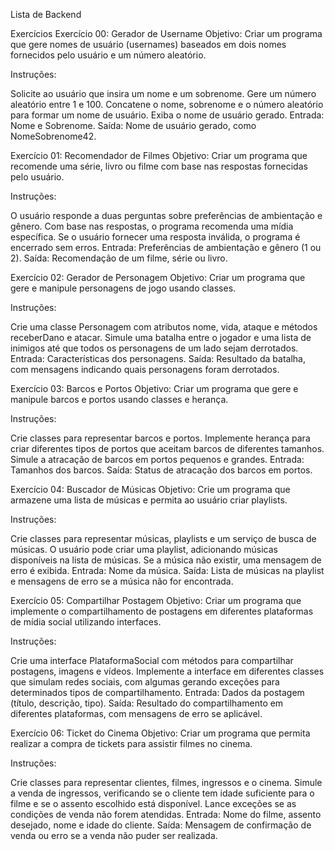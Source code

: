 Lista de Backend


Exercícios
Exercício 00: Gerador de Username
Objetivo: Criar um programa que gere nomes de usuário (usernames) baseados em dois nomes fornecidos pelo usuário e um número aleatório.

Instruções:

Solicite ao usuário que insira um nome e um sobrenome.
Gere um número aleatório entre 1 e 100.
Concatene o nome, sobrenome e o número aleatório para formar um nome de usuário.
Exiba o nome de usuário gerado.
Entrada: Nome e Sobrenome. Saída: Nome de usuário gerado, como NomeSobrenome42.

Exercício 01: Recomendador de Filmes
Objetivo: Criar um programa que recomende uma série, livro ou filme com base nas respostas fornecidas pelo usuário.

Instruções:

O usuário responde a duas perguntas sobre preferências de ambientação e gênero.
Com base nas respostas, o programa recomenda uma mídia específica.
Se o usuário fornecer uma resposta inválida, o programa é encerrado sem erros.
Entrada: Preferências de ambientação e gênero (1 ou 2). Saída: Recomendação de um filme, série ou livro.

Exercício 02: Gerador de Personagem
Objetivo: Criar um programa que gere e manipule personagens de jogo usando classes.

Instruções:

Crie uma classe Personagem com atributos nome, vida, ataque e métodos receberDano e atacar.
Simule uma batalha entre o jogador e uma lista de inimigos até que todos os personagens de um lado sejam derrotados.
Entrada: Características dos personagens. Saída: Resultado da batalha, com mensagens indicando quais personagens foram derrotados.

Exercício 03: Barcos e Portos
Objetivo: Criar um programa que gere e manipule barcos e portos usando classes e herança.

Instruções:

Crie classes para representar barcos e portos.
Implemente herança para criar diferentes tipos de portos que aceitam barcos de diferentes tamanhos.
Simule a atracação de barcos em portos pequenos e grandes.
Entrada: Tamanhos dos barcos. Saída: Status de atracação dos barcos em portos.

Exercício 04: Buscador de Músicas
Objetivo: Crie um programa que armazene uma lista de músicas e permita ao usuário criar playlists.

Instruções:

Crie classes para representar músicas, playlists e um serviço de busca de músicas.
O usuário pode criar uma playlist, adicionando músicas disponíveis na lista de músicas.
Se a música não existir, uma mensagem de erro é exibida.
Entrada: Nome da música. Saída: Lista de músicas na playlist e mensagens de erro se a música não for encontrada.

Exercício 05: Compartilhar Postagem
Objetivo: Criar um programa que implemente o compartilhamento de postagens em diferentes plataformas de mídia social utilizando interfaces.

Instruções:

Crie uma interface PlataformaSocial com métodos para compartilhar postagens, imagens e vídeos.
Implemente a interface em diferentes classes que simulam redes sociais, com algumas gerando exceções para determinados tipos de compartilhamento.
Entrada: Dados da postagem (título, descrição, tipo). Saída: Resultado do compartilhamento em diferentes plataformas, com mensagens de erro se aplicável.

Exercício 06: Ticket do Cinema
Objetivo: Criar um programa que permita realizar a compra de tickets para assistir filmes no cinema.

Instruções:

Crie classes para representar clientes, filmes, ingressos e o cinema.
Simule a venda de ingressos, verificando se o cliente tem idade suficiente para o filme e se o assento escolhido está disponível.
Lance exceções se as condições de venda não forem atendidas.
Entrada: Nome do filme, assento desejado, nome e idade do cliente. Saída: Mensagem de confirmação de venda ou erro se a venda não puder ser realizada.
